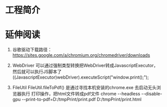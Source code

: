 # 工程简介



# 延伸阅读
1. 谷歌驱动下载路径：https://sites.google.com/a/chromium.org/chromedriver/downloads

2. WebDriver
可以通过强制类型转换把WebDriver转成JavascriptExecutor，然后就可以执行JS脚本了
((JavascriptExecutor)webDriver).executeScript("window.print();");

3. FileUtil
FileUtil.fileToPdf() 是通过寻找本机安装的chrome.exe 去启动无头浏览器执行 打印操作，把html文件转成pdf文件
chrome --headless --disable-gpu --print-to-pdf=D:/tmpPrint/print.pdf D:/tmpPrint/print.html 

